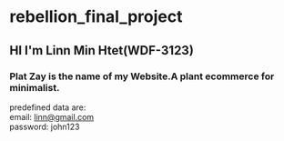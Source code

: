 # rebellion_final_project

## HI I'm Linn Min Htet(WDF-3123)

### Plat Zay is the name of my Website.A plant ecommerce for minimalist.

predefined data are:\
email: linn@gmail.com\
password: john123



